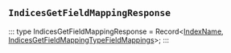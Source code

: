 ## `IndicesGetFieldMappingResponse`
:::
type IndicesGetFieldMappingResponse = Record<[IndexName](./IndexName.md), [IndicesGetFieldMappingTypeFieldMappings](./IndicesGetFieldMappingTypeFieldMappings.md)>;
:::
